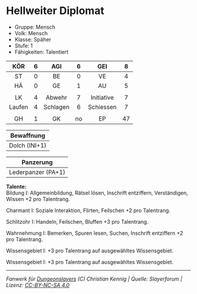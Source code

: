 # Hellweiter Diplomat  
- Gruppe: Mensch  
- Volk: Mensch  
- Klasse: Späher  
- Stufe: 1  
- Fähigkeiten: Talentiert  


| KÖR | 6 | AGI | 6 | GEI | 8 |
| :-: | :-: | :-: | :-: | :-: | :-: |
| ST | 0 | BE | 0 | VE | 4 |
| HÄ | 0 | GE | 1 | AU | 5 |
|  |
| LK | 4 | Abwehr | 7 | Initiative | 7 |
| Laufen | 4 | Schlagen | 6 | Schiessen | 7 |
|  |
| GH | 1 | GK | no | EP | 47 |

| Bewaffnung |
| --- |
| Dolch (INI+1) |


| Panzerung |
| --- |
| Lederpanzer (PA+1) |


**Talente:**  
Bildung I: Allgemeinbildung, Rätsel lösen, Inschrift entziffern, Verständigen, Wissen +2 pro Talentrang.

Charmant I: Soziale Interaktion, Flirten, Feilschen +2 pro Talentrang.

Schlitzohr I: Handeln, Feilschen, Bluffen +3 pro Talentrang.

Wahrnehmung I: Bemerken, Spuren lesen, Suchen, Inschrift entziffern +2 pro Talentrang.

Wissensgebiet I: +3 pro Talentrang auf ausgewähltes Wissensgebiet.

Wissensgebiet I: +3 pro Talentrang auf ausgewähltes Wissensgebiet.





___
*Fanwerk für [Dungeonslayers](https://www.dungeonslayers.net/) (C) Christian Kennig | Quelle: Slayerforum | Lizenz: [CC-BY-NC-SA 4.0](https://creativecommons.org/licenses/by-nc-sa/4.0/deed.de)*